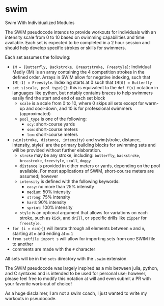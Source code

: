 # swim
Swim With Individualized Modules

The SWIM pseudocode intends to provide workouts for individuals with an intensity scale from 0 to 10 based on swimming capabilities and time available.
Each set is expected to be completed in a 2 hour session and should help develop specific strokes or skills for swimmers.

Each set assumes the following:

- `IM = {Butterfly, Backstroke, Breaststroke, Freestyle}`: Individual Medly (IM) is an array containing the 4 competition strokes in the defined order. Arrays in SWIM allow for negative indexing, such that `IM[-1] = Freestyle`. Indexing starts at 0 such that `IM[0] = Butterfly`
- `set s(scale, pool_type){}`: this is equivalent to the `def f(x)` notation in languages like python, but notably contains braces to help swimmers easily find the start and end of each set block
	- `scale` is a scale from 0 to 10, where 0 skips all sets except for warm-up and cool-down, and 10 is for professional swimmers (approximated)
	- `pool_type` is one of the following:
		- `scy`: short-course yards
		- `scm`: short-course meters
		- `lcm`: short-course meters
- `swim(stroke, distance, intensity)` and swim(stroke, distance, intensity, style)` are the primary building blocks for swimming sets and will be provided without further elaboration.
	- `stroke` may be any stroke, including: `butterfly`, `backstroke`, `breastroke`, `freestyle`, `scull`, `doggy`
	- `distance` is provided in either meters or yards, depending on the pool available. For most applications of SWIM, short-course meters are assumed; however
	- `intensity` is defined with the following keywords:
		- `easy`: no more than 25% intensity
		- `medium`: 50% intensity
		- `strong`: 75% intensity
		- `hard`: 90% intensity
		- `sprint`: 100% intensity
	- `style` is an optional argument that allows for variations on each stroke, such as `kick`, and `drill`, or specific drills like `zipper` for `freestyle`.
- `for (i = n:m){}` will iterate through all elements between `n` and `m`, starting at `n` and ending at `m-1`
- `from setfile import s` will allow for importing sets from one SWIM file to another
- comments are made with the `#` character

All sets will be in the `sets` directory with the `.swim` extension.

The SWIM pseudocode was largely inspired as a mix between julia, python, and C syntaxes and is intended to be used for personal use; however, please feel free to modify this notation at will and even submit a PR with your favorite work-out of choice!

As a huge disclaimer, I am not a swim coach, I just wanted to write my workouts in pseudocode.
